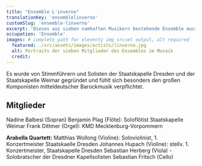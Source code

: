 ```yaml
---
title: "Ensemble L'inverno"
translationKey: 'ensemblelinverno'
customSlug: 'ensemble-linverno'
excerpt: 'Dieses aus sieben namhaften Musikern bestehende Ensemble musiziert in der Besetzung Streichquartett, Querflöte, Sopran und Orgel.'
occupation: 'Ensemble'
images: # complete path for eleventy img srcset output, alt required
  featured: ./src/assets/images/artists/linverno.jpg
  alt: Portraits der sieben Mitglieder des Ensembles im Mosaik
  credit:
---
```


Es wurde von Stimmführern und Solisten der Staatskapelle Dresden und der Staatskapelle Weimar gegründet und fühlt sich besonders den großen Komponisten mitteldeutscher Barockmusik verpflichtet.

## Mitglieder

Nadine Balbesi (Sopran)
Benjamin Plag (Flöte): Soloflötist Staatskapelle Weimar
Frank Dittmer (Orgel): KMD Mecklenburg-Vorpommern

**Arabella Quartett:**
Matthias Wollong (Violine): Soloviolinist, 1. Konzertmeister Staatskaelle Dresden
Johannes Hupach (Violine): stellv. 1. Konzertmeister, Staatskapelle Dresden
Sebastian Herberg (Viola) - Solobratscher der Dresdner Kapellsolisten
Sebastian Fritsch (Cello)
